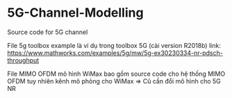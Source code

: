# 5G-Channel-Modelling
Source code for 5G channel

File 5g toolbox example là ví dụ trong toolbox 5G (cài version R2018b)
  link: https://www.mathworks.com/examples/5g/mw/5g-ex30230334-nr-pdsch-throughput

File MIMO OFDM mô hình WiMax bao gồm source code cho hệ thống MIMO OFDM tuy nhiên kênh mô phỏng cho WiMax => Cũ cần đổi mô hình cho 5G NR
